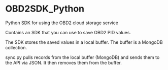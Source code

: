 OBD2SDK_Python
==============

Python SDK for using the OBD2 cloud storage service

Contains an SDK that you can use to save OBD2 PID values. 

The SDK stores the saved values in a local buffer. The buffer is a MongoDB collection. 

sync.py pulls records from the local buffer (MongoDB) and sends them to the API via JSON. It then removes them from the buffer. 
